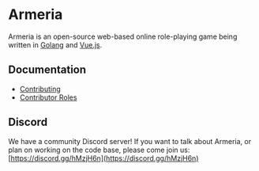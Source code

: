 # Armeria

Armeria is an open-source web-based online role-playing game being written in [Golang](https://golang.org/)
and [Vue.js](https://vuejs.org/).

## Documentation

* [Contributing](docs/contributing.md)
* [Contributor Roles](docs/roles.md)

## Discord

We have a community Discord server! If you want to talk about Armeria, or plan on working on the
code base, please come join us: [https://discord.gg/hMzjH6n](https://discord.gg/hMzjH6n)